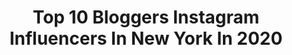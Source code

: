 ---
title: Top 10 Bloggers Instagram Influencers In New York In 2020
description: >-
  Find top bloggers Instagram influencers in New York in 2020. Most popular hashtags: #fashion #ootd #coronavirus #newyork.
platform: Instagram
profiles:
  - username: "dollyandoatmeal"
    fullname: >-
      Lindsey Silverman Love
    location: "United States"
    followers: 105646
    engagement: 93
    commentsToLikes: 0.028162
    id: ck8swhp5se4l10j78o08eq5kf
    verified: false
    hashtags: "#sponsored, #prepsaucesunday, #glutenfree, #cookwithwhatyougot"
  - username: "naomisoms"
    fullname: >-
      NAYONCÈ💋
    location: "United States"
    followers: 46676
    engagement: 216
    commentsToLikes: 0.101056
    id: ck5zmzk14nhx10i148ea0eqbb
    verified: false
    hashtags: "#jeans, #canttouchthis, #hairstyles, #sexy"
  - username: "claudiasaezfromm"
    fullname: >-
      Claudia Saez-Fromm
    location: "United States"
    followers: 17424
    engagement: 53
    commentsToLikes: 0.082472
    id: ck0w77882c40n0i19oexw1985
    verified: false
    hashtags: "#wellness, #corcorangroup, #interirordesign, #nycarchtectue"
  - username: "louisecooney_"
    fullname: >-
      Louise Cooney
    location: "United States"
    followers: 197645
    engagement: 448
    commentsToLikes: 0.030050
    id: ck6toqljifjpz0j71lkxjv89u
    verified: true
    hashtags: "#home, #ootn, #stayhome, #giveaway"
  - username: "veggiecurean"
    fullname: >-
      Veggiecurean (Shikha)
    location: "United States"
    followers: 10661
    engagement: 553
    commentsToLikes: 0.025273
    id: ck8tdu4n04ry70j78nob71nrd
    verified: false
    hashtags: ""
  - username: "caitlin_eats_alot"
    fullname: >-
      Caitlin Eats The East Coast
    location: "United States"
    followers: 8169
    engagement: 548
    commentsToLikes: 0.257204
    id: ck5cbl3vqfng60i11ese4n0ub
    verified: false
    hashtags: "#kopmall, #12pack, #foodphotograghy, #foodporn"
  - username: "stilettofashions"
    fullname: >-
      Jessica Ghermezian Askari
    location: "United States"
    followers: 58764
    engagement: 154
    commentsToLikes: 0.022907
    id: ck5hdulvypgc60i11x7sx1n4o
    verified: false
    hashtags: "#romper, #shein, #onpoint, #motivation"
  - username: "the_huntswoman"
    fullname: >-
      Brianne Huntsman 🏹
    location: "United States"
    followers: 17328
    engagement: 298
    commentsToLikes: 0.097598
    id: ck6ugdn4i2eh60j711wfc8qfu
    verified: false
    hashtags: "#uniquevintage, #lgbtartist, #fatshion, #witchesofig"
  - username: "urszulala"
    fullname: >-
      Urszula Makowska
    location: "United States"
    followers: 221293
    engagement: 115
    commentsToLikes: 0.064350
    id: ck5hg52zc0ymg0i11htdz42kh
    verified: true
    hashtags: "#fitnessinspo, #hairphilosophy, #traveldiary, #lovetotravel"
  - username: "victoriakiell"
    fullname: >-
      VK
    location: "United States"
    followers: 3329
    engagement: 1087
    commentsToLikes: 0.135812
    id: ck6tmson98ghp0j71lyycrt36
    verified: false
    hashtags: "#vacation, #postivevibes, #cutecafe, #styleblogger"
---